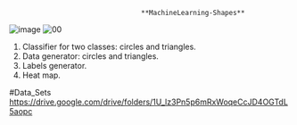                                      **MachineLearning-Shapes**

![image](https://github.com/DominikRoczan/MachineLearning-Shapes/assets/70064951/57eea731-0737-4092-9fe4-d6593697c76f)
![00](https://github.com/DominikRoczan/MachineLearning-Shapes/assets/70064951/4a83b858-9782-45b6-8fe8-7342d12778f9)

1. Classifier for two classes: circles and triangles.
2. Data generator: circles and triangles.
3. Labels generator.
4. Heat map.

#Data_Sets
https://drive.google.com/drive/folders/1U_lz3Pn5p6mRxWoqeCcJD4OGTdL5aopc




